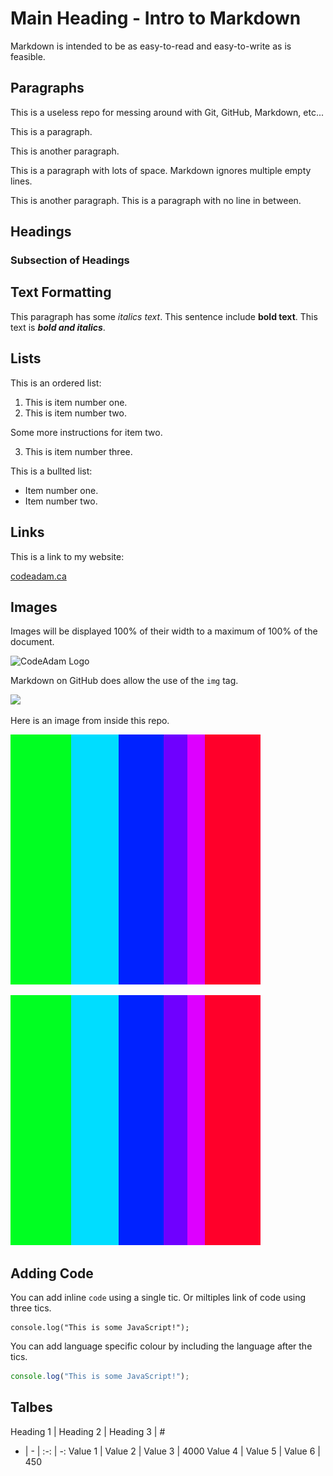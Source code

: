 # Main Heading - Intro to Markdown

Markdown is intended to be as easy-to-read and easy-to-write as is feasible.

## Paragraphs

This is a useless repo for messing around with Git, GitHub, Markdown, etc...

This is a paragraph.

This is another paragraph.





This is a paragraph with lots of space. Markdown ignores multiple empty lines.

This is another paragraph.
This is a paragraph with no line in between.

## Headings

### Subsection of Headings

## Text Formatting

This paragraph has some *italics text*. This sentence include **bold text**. This text is ***bold and italics***.

## Lists

This is an ordered list:

1. This is item number one.
2. This is item number two.

  Some more instructions for item two.

3. This is item number three.

This is a bullted list:

- Item number one.
- Item number two.

## Links

This is a link to my website:

[codeadam.ca](https://codeadam.ca)

## Images

Images will be displayed 100% of their width to a maximum of 100% of the document. 

![CodeAdam Logo](https://codeadam.ca/images/code-block.png)

Markdown on GitHub does allow the use of the `img` tag.

<img src="https://codeadam.ca/images/code-block.png" width="200">

Here is an image from inside this repo.

![Sample Image](https://raw.githubusercontent.com/codeadamca/sandbox/main/test.png)

![Sample Image](test.png)

## Adding Code

You can add inline `code` using a single tic. Or miltiples link of code using three tics.

```
console.log("This is some JavaScript!");
```

You can add language specific colour by including the language after the tics.

```javascript
console.log("This is some JavaScript!");
```

## Talbes

Heading 1 | Heading 2 | Heading 3 | #
- | - | :-: | -:
Value 1 | Value 2 | Value 3 | 4000
Value 4 | Value 5 | Value 6 | 450

